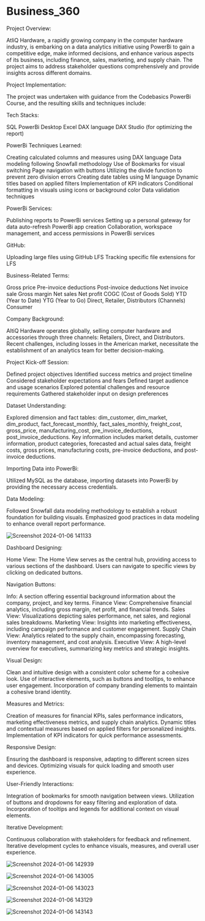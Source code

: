 # Business_360

Project Overview:

AtliQ Hardware, a rapidly growing company in the computer hardware industry, is embarking on a data analytics initiative using PowerBi to gain a competitive edge, make informed decisions, and enhance various aspects of its business, including finance, sales, marketing, and supply chain. The project aims to address stakeholder questions comprehensively and provide insights across different domains.

Project Implementation:

The project was undertaken with guidance from the Codebasics PowerBi Course, and the resulting skills and techniques include:

Tech Stacks:

SQL
PowerBi Desktop
Excel
DAX language
DAX Studio (for optimizing the report)

PowerBi Techniques Learned:

Creating calculated columns and measures using DAX language
Data modeling following Snowfall methodology
Use of Bookmarks for visual switching
Page navigation with buttons
Utilizing the divide function to prevent zero division errors
Creating date tables using M language
Dynamic titles based on applied filters
Implementation of KPI indicators
Conditional formatting in visuals using icons or background color
Data validation techniques

PowerBi Services:

Publishing reports to PowerBi services
Setting up a personal gateway for data auto-refresh
PowerBi app creation
Collaboration, workspace management, and access permissions in PowerBi services

GitHub:

Uploading large files using GitHub LFS
Tracking specific file extensions for LFS

Business-Related Terms:

Gross price
Pre-invoice deductions
Post-invoice deductions
Net invoice sale
Gross margin
Net sales
Net profit
COGC (Cost of Goods Sold)
YTD (Year to Date)
YTG (Year to Go)
Direct, Retailer, Distributors (Channels)
Consumer

Company Background:

AltiQ Hardware operates globally, selling computer hardware and accessories through three channels: Retailers, Direct, and Distributors.
Recent challenges, including losses in the American market, necessitate the establishment of an analytics team for better decision-making.

Project Kick-off Session:

Defined project objectives
Identified success metrics and project timeline
Considered stakeholder expectations and fears
Defined target audience and usage scenarios
Explored potential challenges and resource requirements
Gathered stakeholder input on design preferences

Dataset Understanding:

Explored dimension and fact tables: dim_customer, dim_market, dim_product, fact_forecast_monthly, fact_sales_monthly, freight_cost, gross_price, manufacturing_cost, pre_invoice_deductions, post_invoice_deductions.
Key information includes market details, customer information, product categories, forecasted and actual sales data, freight costs, gross prices, manufacturing costs, pre-invoice deductions, and post-invoice deductions.

Importing Data into PowerBi:

Utilized MySQL as the database, importing datasets into PowerBi by providing the necessary access credentials.

Data Modeling:

Followed Snowfall data modeling methodology to establish a robust foundation for building visuals.
Emphasized good practices in data modeling to enhance overall report performance.

![Screenshot 2024-01-06 141133](https://github.com/Mouli12346/Business_360/assets/141912332/c9e91964-adcc-41c5-9ee0-f9892c067b2f)


Dashboard Designing:

Home View:
The Home View serves as the central hub, providing access to various sections of the dashboard. Users can navigate to specific views by clicking on dedicated buttons.

Navigation Buttons:

Info: A section offering essential background information about the company, project, and key terms.
Finance View: Comprehensive financial analytics, including gross margin, net profit, and financial trends.
Sales View: Visualizations depicting sales performance, net sales, and regional sales breakdowns.
Marketing View: Insights into marketing effectiveness, including campaign performance and customer engagement.
Supply Chain View: Analytics related to the supply chain, encompassing forecasting, inventory management, and cost analysis.
Executive View: A high-level overview for executives, summarizing key metrics and strategic insights.

Visual Design:

Clean and intuitive design with a consistent color scheme for a cohesive look.
Use of interactive elements, such as buttons and tooltips, to enhance user engagement.
Incorporation of company branding elements to maintain a cohesive brand identity.

Measures and Metrics:

Creation of measures for financial KPIs, sales performance indicators, marketing effectiveness metrics, and supply chain analytics.
Dynamic titles and contextual measures based on applied filters for personalized insights.
Implementation of KPI indicators for quick performance assessments.

Responsive Design:

Ensuring the dashboard is responsive, adapting to different screen sizes and devices.
Optimizing visuals for quick loading and smooth user experience.

User-Friendly Interactions:

Integration of bookmarks for smooth navigation between views.
Utilization of buttons and dropdowns for easy filtering and exploration of data.
Incorporation of tooltips and legends for additional context on visual elements.

Iterative Development:

Continuous collaboration with stakeholders for feedback and refinement.
Iterative development cycles to enhance visuals, measures, and overall user experience.

![Screenshot 2024-01-06 142939](https://github.com/Mouli12346/Business_360/assets/141912332/86f7f258-da0d-412a-94a3-62d295a3c124)

![Screenshot 2024-01-06 143005](https://github.com/Mouli12346/Business_360/assets/141912332/0106cd43-71c1-446d-b97f-aa6445820899)

![Screenshot 2024-01-06 143023](https://github.com/Mouli12346/Business_360/assets/141912332/6360fb2b-4c51-4b1b-a625-6dd4e6527b44)


![Screenshot 2024-01-06 143129](https://github.com/Mouli12346/Business_360/assets/141912332/6a0f2829-51af-491e-a6f4-0cdfc92dc2c9)

![Screenshot 2024-01-06 143143](https://github.com/Mouli12346/Business_360/assets/141912332/7b011d16-318b-48a8-88a5-f3d62a00b1cb)

